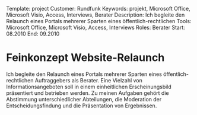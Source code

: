 Template: project
Customer: Rundfunk
Keywords: projekt, Microsoft Office, Microsoft Visio, Access, Interviews, Berater
Description: Ich begleite den Relaunch eines Portals mehrerer Sparten eines öffentlich-rechtlichen
Tools: Microsoft Office, Microsoft Visio, Access, Interviews
Roles: Berater
Start: 08.2010
End: 09.2010

# Feinkonzept Website-Relaunch

Ich begleite den Relaunch eines Portals mehrerer Sparten eines öffentlich-rechtlichen Auftraggebers als Berater. Eine Vielzahl von Informationsangeboten soll in einem einheitlichen Erscheinungsbild präsentiert und betrieben werden. Zu meinen Aufgaben gehört die Abstimmung unterschiedlicher Abteilungen, die Moderation der Entscheidungsfindung und die Präsentation von Ergebnissen.


